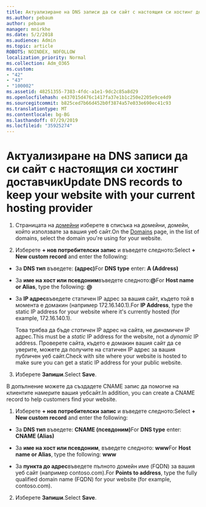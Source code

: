 ```yaml
---
title: Актуализиране на DNS записи да си сайт с настоящия си хостинг доставчик
ms.author: pebaum
author: pebaum
manager: mnirkhe
ms.date: 5/2/2018
ms.audience: Admin
ms.topic: article
ROBOTS: NOINDEX, NOFOLLOW
localization_priority: Normal
ms.collection: Adm_O365
ms.custom:
- "42"
- "43"
- "100002"
ms.assetid: 48251355-7383-4fdc-a1e1-9dc2c85a8d29
ms.openlocfilehash: e437015d476c1417fa37e1b1c250e2205e9ce4d9
ms.sourcegitcommit: b825ced7b66d452b0f3874a57e033e690ec41c93
ms.translationtype: MT
ms.contentlocale: bg-BG
ms.lasthandoff: 07/29/2019
ms.locfileid: "35925274"
---
```

# <a name="update-dns-records-to-keep-your-website-with-your-current-hosting-provider"></a><span data-ttu-id="e90c1-102">Актуализиране на DNS записи да си сайт с настоящия си хостинг доставчик</span><span class="sxs-lookup"><span data-stu-id="e90c1-102">Update DNS records to keep your website with your current hosting provider</span></span>

1. <span data-ttu-id="e90c1-103">Страницата на [домейни](https://portal.office.com/adminportal/home#/Domains) изберете в списъка на домейни, домейн, който използвате за вашия уеб сайт.</span><span class="sxs-lookup"><span data-stu-id="e90c1-103">On the [Domains](https://portal.office.com/adminportal/home#/Domains) page, in the list of domains, select the domain you're using for your website.</span></span>

2. <span data-ttu-id="e90c1-104">Изберете **+ нов потребителски запис** и въведете следното:</span><span class="sxs-lookup"><span data-stu-id="e90c1-104">Select **+ New custom record** and enter the following:</span></span>

  - <span data-ttu-id="e90c1-105">За **DNS тип** въведете: **(адрес)**</span><span class="sxs-lookup"><span data-stu-id="e90c1-105">For **DNS type** enter: **A (Address)**</span></span>

  - <span data-ttu-id="e90c1-106">За **име на хост или псевдоним**въведете следното:**@**</span><span class="sxs-lookup"><span data-stu-id="e90c1-106">For **Host name or Alias**, type the following: **@**</span></span>

  - <span data-ttu-id="e90c1-107">За **IP адрес**въведете статичен IP адрес за вашия сайт, където той в момента е домакин (например 172.16.140.1).</span><span class="sxs-lookup"><span data-stu-id="e90c1-107">For **IP Address**, type the static IP address for your website where it's currently hosted (for example, 172.16.140.1).</span></span>

    <span data-ttu-id="e90c1-108">Това трябва да бъде *статичен* IP адрес на сайта, не *динамичен* IP адрес.</span><span class="sxs-lookup"><span data-stu-id="e90c1-108">This must be a  *static*  IP address for the website, not a  *dynamic*  IP address.</span></span> <span data-ttu-id="e90c1-109">Проверете сайта, където е домакин вашия сайт да се уверите, можете да получите на статичен IP адрес за вашия публичен уеб сайт.</span><span class="sxs-lookup"><span data-stu-id="e90c1-109">Check with site where your website is hosted to make sure you can get a static IP address for your public website.</span></span>

3. <span data-ttu-id="e90c1-110">Изберете **Запиши**.</span><span class="sxs-lookup"><span data-stu-id="e90c1-110">Select **Save**.</span></span>

<span data-ttu-id="e90c1-111">В допълнение можете да създадете CNAME запис да помогне на клиентите намерите вашия уебсайт.</span><span class="sxs-lookup"><span data-stu-id="e90c1-111">In addition, you can create a CNAME record to help customers find your website.</span></span>
  
1. <span data-ttu-id="e90c1-112">Изберете **+ нов потребителски запис** и въведете следното:</span><span class="sxs-lookup"><span data-stu-id="e90c1-112">Select **+ New custom record** and enter the following:</span></span>

  - <span data-ttu-id="e90c1-113">За **DNS тип** въведете: **CNAME (псевдоним)**</span><span class="sxs-lookup"><span data-stu-id="e90c1-113">For **DNS type** enter: **CNAME (Alias)**</span></span>

  - <span data-ttu-id="e90c1-114">За **име на хост или псевдоним**, въведете следното: **www**</span><span class="sxs-lookup"><span data-stu-id="e90c1-114">For **Host name or Alias**, type the following: **www**</span></span>

  - <span data-ttu-id="e90c1-115">За **пункта до адрес**въведете пълното домейн име (FQDN) за вашия уеб сайт (например contoso.com).</span><span class="sxs-lookup"><span data-stu-id="e90c1-115">For **Points to address**, type the fully qualified domain name (FQDN) for your website (for example, contoso.com).</span></span>

2. <span data-ttu-id="e90c1-116">Изберете **Запиши**.</span><span class="sxs-lookup"><span data-stu-id="e90c1-116">Select **Save**.</span></span>
